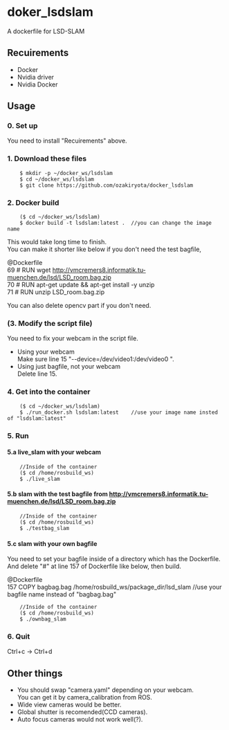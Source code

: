 # doker_lsdslam

A dockerfile for LSD-SLAM

## Recuirements
* Docker
* Nvidia driver
* Nvidia Docker

## Usage
### 0. Set up
You need to install "Recuirements" above.
### 1. Download these files
		$ mkdir -p ~/docker_ws/lsdslam
		$ cd ~/docker_ws/lsdslam
		$ git clone https://github.com/ozakiryota/docker_lsdslam
### 2. Docker build
		($ cd ~/docker_ws/lsdslam)
		$ docker build -t lsdslam:latest .	//you can change the image name
This would take long time to finish.  
You can make it shorter like below if you don't need the test bagfile,  

@Dockerfile  
69 # RUN wget http://vmcremers8.informatik.tu-muenchen.de/lsd/LSD_room.bag.zip  
70 # RUN apt-get update && apt-get install -y unzip  
71 # RUN unzip LSD_room.bag.zip  

You can also delete opencv part if you don't need.
### (3. Modify the script file)
You need to fix your webcam in the script file.  
+ Using your webcam  
Make sure line 15 "--device=/dev/video1:/dev/video0 \".
+ Using just bagfile, not your webcam  
Delete line 15.
### 4. Get into the container
		($ cd ~/docker_ws/lsdslam)
		$ ./run_docker.sh lsdslam:latest	//use your image name insted of "lsdslam:latest"
### 5. Run
#### 5.a live_slam with your webcam

		//Inside of the container
		($ cd /home/rosbuild_ws)
		$ ./live_slam
#### 5.b slam with the test bagfile from http://vmcremers8.informatik.tu-muenchen.de/lsd/LSD_room.bag.zip

		//Inside of the container
		($ cd /home/rosbuild_ws)
		$ ./testbag_slam
#### 5.c slam with your own bagfile  
You need to set your bagfile inside of a directory which has the Dockerfile.  
And delete "#" at line 157 of Dockerfile like below, then build.  

@Dockerfile  
157 COPY  bagbag.bag /home/rosbuild_ws/package_dir/lsd_slam	//use your bagfile name instead of "bagbag.bag"

		//Inside of the container
		($ cd /home/rosbuild_ws)
		$ ./ownbag_slam
### 6. Quit
Ctrl+c → Ctrl+d
## Other things
+ You should swap "camera.yaml" depending on your webcam.  
You can get it by camera_calibration from ROS.
+ Wide view cameras would be better.
+ Global shutter is recomended(CCD cameras).
+ Auto focus cameras would not work well(?).
